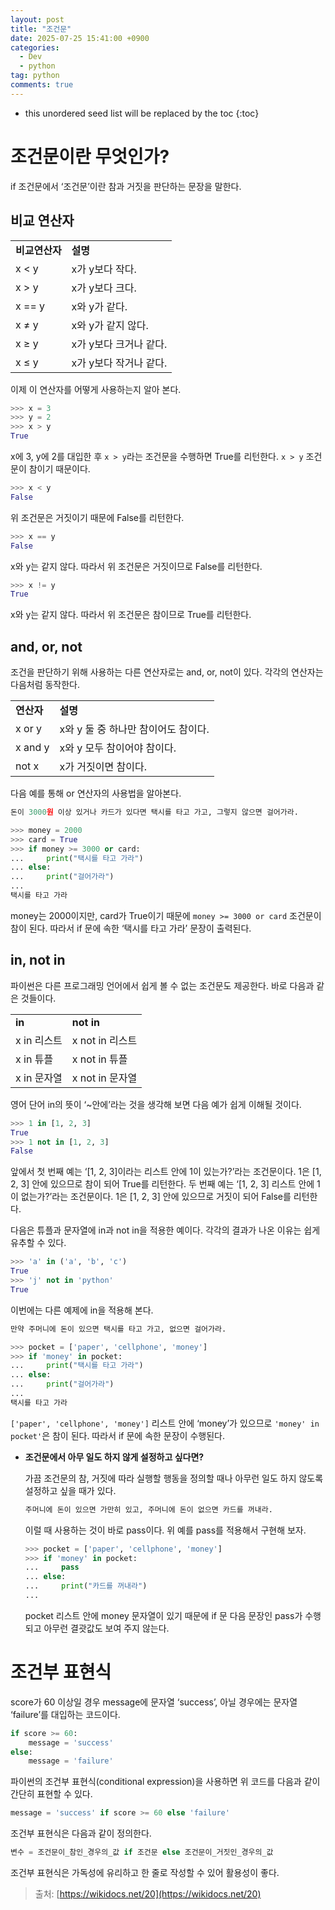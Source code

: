```yaml
---
layout: post
title: "조건문"
date: 2025-07-25 15:41:00 +0900
categories: 
  - Dev
  - python
tag: python
comments: true
---
```


* this unordered seed list will be replaced by the toc
{:toc}

# 조건문이란 무엇인가?

if 조건문에서 ‘조건문’이란 참과 거짓을 판단하는 문장을 말한다.

  

## 비교 연산자

|   |   |
|---|---|
|**비교연산자**|**설명**|
|x < y|x가 y보다 작다.|
|x > y|x가 y보다 크다.|
|x == y|x와 y가 같다.|
|x ≠ y|x와 y가 같지 않다.|
|x ≥ y|x가 y보다 크거나 같다.|
|x ≤ y|x가 y보다 작거나 같다.|

이제 이 연산자를 어떻게 사용하는지 알아 본다.

```Python
>>> x = 3
>>> y = 2
>>> x > y
True
```

x에 3, y에 2를 대입한 후 `x > y`라는 조건문을 수행하면 True를 리턴한다. `x > y` 조건문이 참이기 때문이다.

```Python
>>> x < y
False
```

위 조건문은 거짓이기 때문에 False를 리턴한다.

```Python
>>> x == y
False
```

x와 y는 같지 않다. 따라서 위 조건문은 거짓이므로 False를 리턴한다.

```Python
>>> x != y
True
```

x와 y는 같지 않다. 따라서 위 조건문은 참이므로 True를 리턴한다.

  

## and, or, not

조건을 판단하기 위해 사용하는 다른 연산자로는 and, or, not이 있다. 각각의 연산자는 다음처럼 동작한다.

|   |   |
|---|---|
|**연산자**|**설명**|
|x or y|x와 y 둘 중 하나만 참이어도 참이다.|
|x and y|x와 y 모두 참이어야 참이다.|
|not x|x가 거짓이면 참이다.|

다음 예를 통해 or 연산자의 사용법을 알아본다.

```Python
돈이 3000원 이상 있거나 카드가 있다면 택시를 타고 가고, 그렇지 않으면 걸어가라.
```

```Python
>>> money = 2000
>>> card = True
>>> if money >= 3000 or card:
...     print("택시를 타고 가라")
... else:
...     print("걸어가라")
...
택시를 타고 가라
```

money는 2000이지만, card가 True이기 때문에 `money >= 3000 or card` 조건문이 참이 된다. 따라서 if 문에 속한 ‘택시를 타고 가라’ 문장이 출력된다.

  

## in, not in

파이썬은 다른 프로그래밍 언어에서 쉽게 볼 수 없는 조건문도 제공한다. 바로 다음과 같은 것들이다.

|   |   |
|---|---|
|**in**|**not in**|
|x in 리스트|x not in 리스트|
|x in 튜플|x not in 튜플|
|x in 문자열|x not in 문자열|

영어 단어 in의 뜻이 ‘~안에’라는 것을 생각해 보면 다음 예가 쉽게 이해될 것이다.

```Python
>>> 1 in [1, 2, 3]
True
>>> 1 not in [1, 2, 3]
False
```

앞에서 첫 번째 예는 ‘[1, 2, 3]이라는 리스트 안에 1이 있는가?’라는 조건문이다. 1은 [1, 2, 3] 안에 있으므로 참이 되어 True를 리턴한다. 두 번째 예는 ‘[1, 2, 3] 리스트 안에 1이 없는가?’라는 조건문이다. 1은 [1, 2, 3] 안에 있으므로 거짓이 되어 False를 리턴한다.

다음은 튜플과 문자열에 in과 not in을 적용한 예이다. 각각의 결과가 나온 이유는 쉽게 유추할 수 있다.

```Python
>>> 'a' in ('a', 'b', 'c')
True
>>> 'j' not in 'python'
True
```

이번에는 다른 예제에 in을 적용해 본다.

```Python
만약 주머니에 돈이 있으면 택시를 타고 가고, 없으면 걸어가라.
```

```Python
>>> pocket = ['paper', 'cellphone', 'money']
>>> if 'money' in pocket:
...     print("택시를 타고 가라")
... else:
...     print("걸어가라")
...
택시를 타고 가라
```

`['paper', 'cellphone', 'money']` 리스트 안에 ‘money’가 있으므로 `'money' in pocket'`은 참이 된다. 따라서 if 문에 속한 문장이 수행된다.

  

- **조건문에서 아무 일도 하지 않게 설정하고 싶다면?**
    
    가끔 조건문의 참, 거짓에 따라 실행할 행동을 정의할 때나 아무런 일도 하지 않도록 설정하고 싶을 때가 있다.
    
    ```Python
    주머니에 돈이 있으면 가만히 있고, 주머니에 돈이 없으면 카드를 꺼내라.
    ```
    
    이럴 때 사용하는 것이 바로 pass이다. 위 예를 pass를 적용해서 구현해 보자.
    
    ```Python
    >>> pocket = ['paper', 'cellphone', 'money']
    >>> if 'money' in pocket:
    ...     pass
    ... else:
    ...     print("카드를 꺼내라")
    ...
    ```
    
    pocket 리스트 안에 money 문자열이 있기 때문에 if 문 다음 문장인 pass가 수행되고 아무런 결괏값도 보여 주지 않는다.
    
      
    

  

# 조건부 표현식

score가 60 이상일 경우 message에 문자열 ‘success’, 아닐 경우에는 문자열 ‘failure’를 대입하는 코드이다.

```Python
if score >= 60:
	message = 'success'
else:
	message = 'failure'
```

파이썬의 조건부 표현식(conditional expression)을 사용하면 위 코드를 다음과 같이 간단히 표현할 수 있다.

```Python
message = 'success' if score >= 60 else 'failure'
```

조건부 표현식은 다음과 같이 정의한다.

```Python
변수 = 조건문이_참인_경우의_값 if 조건문 else 조건문이_거짓인_경우의_값
```

조건부 표현식은 가독성에 유리하고 한 줄로 작성할 수 있어 활용성이 좋다.

  

> 출처: [https://wikidocs.net/20](https://wikidocs.net/20)